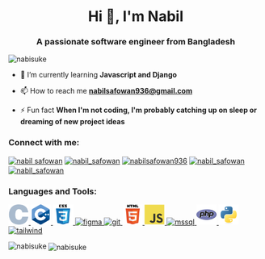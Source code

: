 <h1 align="center">Hi 👋, I'm Nabil</h1>
<h3 align="center">A passionate software engineer from Bangladesh</h3>

<p align="left"> <img src="https://komarev.com/ghpvc/?username=nabisuke&label=Profile%20views&color=0e75b6&style=flat" alt="nabisuke" /> </p>

- 🌱 I’m currently learning **Javascript and Django**

- 📫 How to reach me **nabilsafowan936@gmail.com**

- ⚡ Fun fact **When I'm not coding, I'm probably catching up on sleep or dreaming of new project ideas**

<h3 align="left">Connect with me:</h3>
<p align="left">
<a href="https://www.linkedin.com/in/nabil-safowan-109032276/" target="blank"><img align="center" src="https://raw.githubusercontent.com/rahuldkjain/github-profile-readme-generator/master/src/images/icons/Social/linked-in-alt.svg" alt="nabil safowan" height="30" width="40" /></a>
<a href="https://www.codechef.com/users/nabil_safowan" target="blank"><img align="center" src="https://cdn.jsdelivr.net/npm/simple-icons@3.1.0/icons/codechef.svg" alt="nabil_safowan" height="30" width="40" /></a>
<a href="https://www.hackerrank.com/nabilsafowan936" target="blank"><img align="center" src="https://raw.githubusercontent.com/rahuldkjain/github-profile-readme-generator/master/src/images/icons/Social/hackerrank.svg" alt="nabilsafowan936" height="30" width="40" /></a>
<a href="https://codeforces.com/profile/nabil_safowan" target="blank"><img align="center" src="https://raw.githubusercontent.com/rahuldkjain/github-profile-readme-generator/master/src/images/icons/Social/codeforces.svg" alt="nabil_safowan" height="30" width="40" /></a>
<a href="https://www.leetcode.com/nabil_safowan" target="blank"><img align="center" src="https://raw.githubusercontent.com/rahuldkjain/github-profile-readme-generator/master/src/images/icons/Social/leet-code.svg" alt="nabil_safowan" height="30" width="40" /></a>
</p>

<h3 align="left">Languages and Tools:</h3>
<p align="left"> <a href="https://www.cprogramming.com/" target="_blank" rel="noreferrer"> <img src="https://raw.githubusercontent.com/devicons/devicon/master/icons/c/c-original.svg" alt="c" width="40" height="40"/> </a> <a href="https://www.w3schools.com/cpp/" target="_blank" rel="noreferrer"> <img src="https://raw.githubusercontent.com/devicons/devicon/master/icons/cplusplus/cplusplus-original.svg" alt="cplusplus" width="40" height="40"/> </a> <a href="https://www.w3schools.com/css/" target="_blank" rel="noreferrer"> <img src="https://raw.githubusercontent.com/devicons/devicon/master/icons/css3/css3-original-wordmark.svg" alt="css3" width="40" height="40"/> </a> <a href="https://www.figma.com/" target="_blank" rel="noreferrer"> <img src="https://www.vectorlogo.zone/logos/figma/figma-icon.svg" alt="figma" width="40" height="40"/> </a> <a href="https://git-scm.com/" target="_blank" rel="noreferrer"> <img src="https://www.vectorlogo.zone/logos/git-scm/git-scm-icon.svg" alt="git" width="40" height="40"/> </a> <a href="https://www.w3.org/html/" target="_blank" rel="noreferrer"> <img src="https://raw.githubusercontent.com/devicons/devicon/master/icons/html5/html5-original-wordmark.svg" alt="html5" width="40" height="40"/> </a> <a href="https://developer.mozilla.org/en-US/docs/Web/JavaScript" target="_blank" rel="noreferrer"> <img src="https://raw.githubusercontent.com/devicons/devicon/master/icons/javascript/javascript-original.svg" alt="javascript" width="40" height="40"/> </a> <a href="https://www.microsoft.com/en-us/sql-server" target="_blank" rel="noreferrer"> <img src="https://www.svgrepo.com/show/303229/microsoft-sql-server-logo.svg" alt="mssql" width="40" height="40"/> </a> <a href="https://www.php.net" target="_blank" rel="noreferrer"> <img src="https://raw.githubusercontent.com/devicons/devicon/master/icons/php/php-original.svg" alt="php" width="40" height="40"/> </a> <a href="https://www.python.org" target="_blank" rel="noreferrer"> <img src="https://raw.githubusercontent.com/devicons/devicon/master/icons/python/python-original.svg" alt="python" width="40" height="40"/> </a> <a href="https://tailwindcss.com/" target="_blank" rel="noreferrer"> <img src="https://www.vectorlogo.zone/logos/tailwindcss/tailwindcss-icon.svg" alt="tailwind" width="40" height="40"/> </a> </p>

<p><img align="left" src="https://github-readme-stats.vercel.app/api/top-langs?username=nabisuke&show_icons=true&locale=en&layout=compact" alt="nabisuke" /></p>

<p>&nbsp;<img align="center" src="https://github-readme-stats.vercel.app/api?username=nabisuke&show_icons=true&locale=en" alt="nabisuke" /></p>
